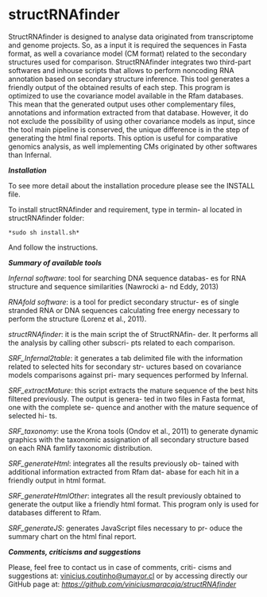 structRNAfinder
===============
StructRNAfinder is designed to analyse data originated from transcriptome and genome projects. So, as a input it is required the sequences in Fasta format, as well  a covariance model (CM format) related to the secondary structures used for comparison.
StructRNAfinder integrates two third-part softwares and inhouse scripts that allows to perform noncoding RNA annotation based on secondary structure inference. This tool generates a friendly output of the obtained results of each step.
This program is optimized to use the covariance model available in the Rfam databases. This mean that the generated output uses other complementary files, annotations and information extracted from that database. However, it do not exclude the possibility of using other covariance models as input,  since the tool main pipeline is conserved, the unique difference is in the step of generating the html final reports. This option is useful for comparative genomics analysis, as well implementing CMs originated by other softwares than Infernal. 

***Installation***

To see more detail about the installation procedure please
see the INSTALL file.

To install structRNAfinder and requirement, type in termin-
al located in structRNAfinder folder:

	*sudo sh install.sh*

And follow the instructions.

***Summary of available tools***

*Infernal software*: tool for searching DNA sequence databas-
es for RNA structure and sequence similarities (Nawrocki a-
nd Eddy, 2013)

*RNAfold software*: is a tool for predict secondary structur-
es of single stranded RNA or DNA sequences calculating free
energy necessary to perform the structure (Lorenz et al., 
2011).

*structRNAfinder*: it is the main script the of StructRNAfin-
der. It performs all the analysis by calling other subscri-
pts related to each comparison.

*SRF_Infernal2table*: it generates a tab delimited file with
the information related to selected hits for secondary str-
uctures based on covariance models comparisons against pri-
mary sequences performed by Infernal.

*SRF_extractMature*: this script extracts the mature sequence
of the best hits filtered previously. The output is genera-
ted in two files in Fasta format, one with the complete se-
quence and another with the mature sequence of selected hi-
ts.

*SRF_taxonomy*: use the Krona tools (Ondov et al., 2011) to 
generate dynamic graphics with the taxonomic assignation of
all secondary structure based on each RNA famlify taxonomic
distribution.

*SRF_generateHtml*: integrates all the results previously ob-
tained with additional information extracted from Rfam dat-
abase for each hit in a friendly output in html format.  

*SRF_generateHtmlOther*: integrates all the result previously
obtained to generate the output like a friendly html format.
This program only is used for databases different to Rfam. 

*SRF_generateJS*: generates JavaScript files necessary to pr-
oduce the summary chart on the html final report.

***Comments, criticisms and suggestions***

Please, feel free to contact us in case of comments, criti-
cisms and suggestions at: vinicius.coutinho@umayor.cl or by
accessing directly our GitHub page at: 
*https://github.com/viniciusmaracaja/structRNAfinder*
